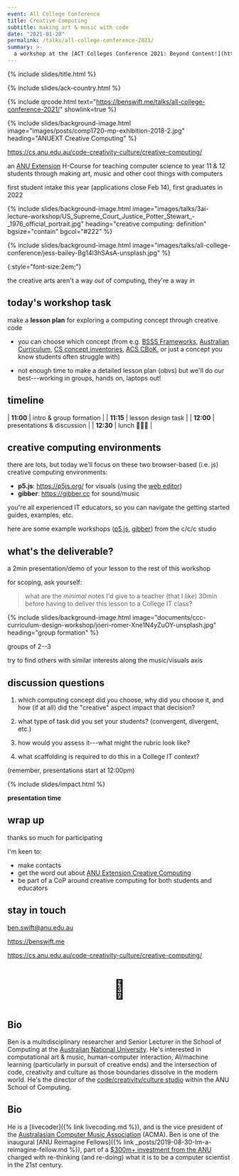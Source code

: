 ```yaml
---
event: All College Conference
title: Creative Computing
subtitle: making art & music with code
date: "2021-01-28"
permalink: /talks/all-college-conference-2021/
summary: >-
  a workshop at the [ACT Colleges Conference 2021: Beyond Content!](https://sites.google.com/a/ed.act.edu.au/all-colleges-conference/colleges-conference-16-2021) conference
---
```


{% include slides/title.html %}

{% include slides/ack-country.html %}

{% include qrcode.html text="https://benswift.me/talks/all-college-conference-2021/" showlink=true %}

{% include slides/background-image.html image="images/posts/comp1720-mp-exhibition-2018-2.jpg" heading="ANUEXT Creative Computing" %}

<https://cs.anu.edu.au/code-creativity-culture/creative-computing/>

an [ANU Extension](https://cs.anu.edu.au/code-creativity-culture/) H-Course for
teaching computer science to year 11 & 12 students through making art, music and
other cool things with computers

first student intake this year (applications close Feb 14), first graduates in
2022

{% include slides/background-image.html image="images/talks/3ai-lecture-workshop/US_Supreme_Court_Justice_Potter_Stewart_-_1976_official_portrait.jpg" heading="creative computing: definition" bgsize="contain" bgcol="#222" %}

{% include slides/background-image.html image="images/talks/all-college-conference/jess-bailey-Bg14l3hSAsA-unsplash.jpg" %}

{:style="font-size:2em;"}

the creative arts aren't a way _out_ of computing, they're a way _in_

<!-- {% include slides/image-credit.html artist="US Supreme Court Justice Potter Stewart" year="1976" materials="official portrait" %} -->

## today's workshop task

<p class="hl-para" markdown="1">

make a **lesson plan** for exploring a computing concept through creative code

</p>

- you can choose which concept (from e.g. [BSSS
  Frameworks](http://www.bsss.act.edu.au/curriculum/Frameworks), [Australian
  Curriculum](https://www.australiancurriculum.edu.au/f-10-curriculum/technologies/digital-technologies/),
  [CS concept
  inventories](https://scholar.google.com/scholar?q=computer%20science%20concept%20inventory),
  [ACS
  CBoK](https://www.acs.org.au/content/dam/acs/acs-documents/The-ACS-Core-Body-of-Knowledge-for-ICT-Professionals-CBOK.pdf),
  or just a concept you know students often struggle with)

- not enough time to make a detailed lesson plan (obvs) but we'll do our
  best---working in groups, hands on, laptops out!

## timeline

| **11:00** | intro & group formation    |
| **11:15** | lesson design task         |
| **12:00** | presentations & discussion |
| **12:30** | lunch 🍣🍔😋               |

## creative computing environments

there are lots, but today we'll focus on these two browser-based (i.e. js)
creative computing environments:

- **p5.js**: <https://p5js.org/> for visuals (using the [web
  editor](https://editor.p5js.org))
- **gibber**: <https://gibber.cc> for sound/music

you're all experienced IT educators, so you can navigate the getting started
guides, examples, etc.

<p style="font-size:0.6em;" markdown="1">

here are some example workshops
([p5.js](https://cs.anu.edu.au/hub/workshops/interpretation-and-code-art/),
[gibber](https://cs.anu.edu.au/code-creativity-culture/workshops/laptop-music/))
from the c/c/c studio

</p>

## what's the deliverable?

a 2min presentation/demo of your lesson to the rest of this workshop

for scoping, ask yourself:

> what are the _minimal_ notes I'd give to a teacher (that I _like_) 30min
> before having to deliver this lesson to a College IT class?

{% include slides/background-image.html image="documents/ccc-curriculum-design-workshop/joeri-romer-Xne1N4yZuOY-unsplash.jpg" heading="group formation" %}

groups of 2--3

try to find others with similar interests along the music/visuals axis

## discussion questions

1. which computing concept did you choose, why did you choose it, and how (if at
   all) did the "creative" aspect impact that decision?

2. what type of task did you set your students? (convergent, divergent, etc.)

3. how would you assess it---what might the rubric look like?

4. what scaffolding is required to do this in a College IT context?

(remember, presentations start at 12:00pm)

{% include slides/impact.html %}

**presentation time**

## wrap up

thanks so much for participating

I'm keen to:

- make contacts
- get the word out about [ANU Extension Creative Computing](https://cs.anu.edu.au/code-creativity-culture/creative-computing/)
- be part of a CoP around creative computing for both students and educators

## stay in touch

<ben.swift@anu.edu.au>

<https://benswift.me>

<https://cs.anu.edu.au/code-creativity-culture/creative-computing/>

<p style="font-size: 3em; text-align: center;">👋</p>

## Bio

Ben is a multidisciplinary researcher and Senior Lecturer in the School of
Computing at the [Australian National
University](https://cecs.anu.edu.au/people/ben-swift). He's interested in
computational art & music, human-computer interaction, AI/machine learning
(particularly in pursuit of creative ends) and the intersection of code,
creativity and culture as those boundaries dissolve in the modern world. He's
the director of the [code/creativity/culture
studio](https://cs.anu.edu.au/code-creativity-culture/) within the ANU School of
Computing.

## Bio

He is a [livecoder]({% link livecoding.md %}), and is the vice president of the
[Australasian Computer Music Association](https://computermusic.org.au) (ACMA).
Ben is one of the inaugural [ANU Reimagine Fellows]({% link
_posts/2019-08-30-Im-a-reimagine-fellow.md %}), part of a [$300m+ investment
from the ANU](https://cecs.anu.edu.au/reimagine) charged with re-thinking (and
re-doing) what it is to be a computer scientist in the 21st century.
